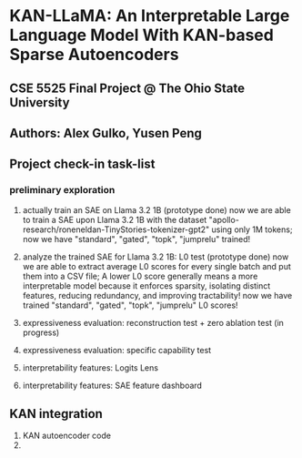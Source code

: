 # KAN-LLaMA: An Interpretable Large Language Model With KAN-based Sparse Autoencoders

## CSE 5525 Final Project @ The Ohio State University

## Authors: Alex Gulko, Yusen Peng

## Project check-in task-list

### preliminary exploration

1. actually train an SAE on Llama 3.2 1B (prototype done)
    now we are able to train a SAE upon Llama 3.2 1B with the dataset "apollo-research/roneneldan-TinyStories-tokenizer-gpt2" using only 1M tokens;
    now we have "standard", "gated", "topk", "jumprelu" trained!
    
2. analyze the trained SAE for Llama 3.2 1B: L0 test (prototype done)
    now we are able to extract average L0 scores for every single batch and put them into a CSV file;
    A lower L0 score generally means a more interpretable model because it enforces sparsity, isolating distinct features, reducing redundancy, and improving tractability!
    now we have trained "standard", "gated", "topk", "jumprelu" L0 scores!

3. expressiveness evaluation: reconstruction test + zero ablation test (in progress)


4. expressiveness evaluation: specific capability test


5. interpretability features: Logits Lens



6. interpretability features: SAE feature dashboard







## KAN integration

1. KAN autoencoder code
2. 
